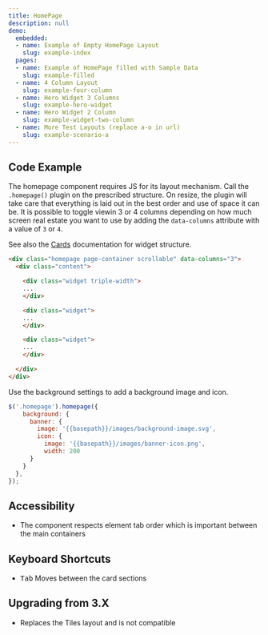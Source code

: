 ```yaml
---
title: HomePage
description: null
demo:
  embedded:
  - name: Example of Empty HomePage Layout
    slug: example-index
  pages:
  - name: Example of HomePage filled with Sample Data
    slug: example-filled
  - name: 4 Column Layout
    slug: example-four-column
  - name: Hero Widget 3 Columns
    slug: example-hero-widget
  - name: Hero Widget 2 Column
    slug: example-widget-two-column
  - name: More Test Layouts (replace a-o in url)
    slug: example-scenario-a
---
```


## Code Example

The homepage component requires JS for its layout mechanism. Call the `.homepage()` plugin on the prescribed structure. On resize, the plugin will take care that everything is laid out in the best order and use of space it can be. It is possible to toggle viewin 3 or 4 columns depending on how much screen real estate you want to use by adding the `data-columns` attribute with a value of `3` or `4`.

See also the [Cards](../cards/readme.md) documentation for widget structure.

```html
<div class="homepage page-container scrollable" data-columns="3">
  <div class="content">

    <div class="widget triple-width">
    ...
    </div>

    <div class="widget">
    ...
    </div>

    <div class="widget">
    ...
    </div>

  </div>
</div>
```

Use the background settings to add a background image and icon.

```javascript
$('.homepage').homepage({
    background: {
      banner: {
        image: '{{basepath}}/images/background-image.svg',
        icon: {
          image: '{{basepath}}/images/banner-icon.png',
          width: 200
      }
    }
  },
});
```

## Accessibility

- The component respects element tab order which is important between the main containers

## Keyboard Shortcuts

- <kbd>Tab</kbd> Moves between the card sections

## Upgrading from 3.X

- Replaces the Tiles layout and is not compatible
